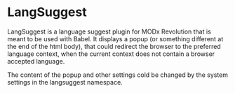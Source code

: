 # LangSuggest

LangSuggest is a language suggest plugin for MODx Revolution that is meant to be
used with Babel. It displays a popup (or something different at the end of the
html body), that could redirect the browser to the preferred language context,
when the current context does not contain a browser accepted language.

The content of the popup and other settings cold be changed by the system settings
in the langsuggest namespace.
